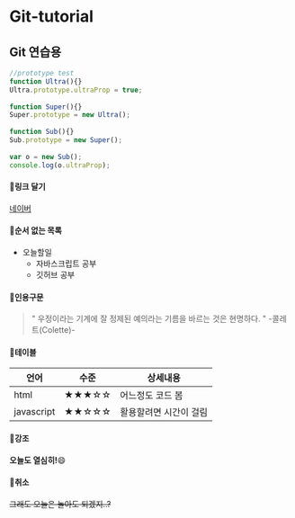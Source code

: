 # Git-tutorial
## Git 연습용 
```javascript
//prototype test
function Ultra(){}
Ultra.prototype.ultraProp = true;
 
function Super(){}
Super.prototype = new Ultra();
 
function Sub(){}
Sub.prototype = new Super();
 
var o = new Sub();
console.log(o.ultraProp);
```
#### :paw_prints:링크 달기
[네이버](https://www.naver.com/)
#### :paw_prints:순서 없는 목록
* 오늘할일
  * 자바스크립트 공부
  * 깃허브 공부

#### :paw_prints:인용구문
> " 우정이라는 기계에 잘 정제된 예의라는 기름을 바르는 것은 현명하다. " -콜레트(Colette)-

#### :paw_prints:테이블
언어 | 수준 | 상세내용
--| --| --|
html|★★★☆☆|어느정도 코드 봄
javascript|★★☆☆☆|활용할려면 시간이 걸림

#### :paw_prints:강조
**오늘도 열심히!**:smile:

#### :paw_prints:취소
~~그래도 오늘은 놀아도 되겠지..?~~

